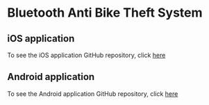 # Bluetooth Anti Bike Theft System

## iOS application

To see the iOS application GitHub repository, click [here](https://github.com/jtlemkin/ios-bike-alarm)

## Android application

To see the Android application GitHub repository, click [here](https://github.com/jtlemkin/BikeBuddy)
